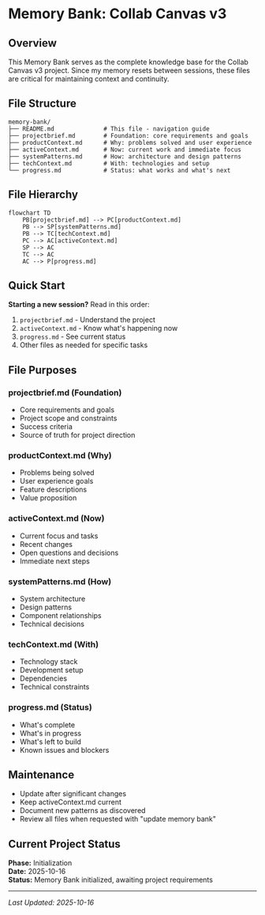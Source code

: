 # Memory Bank: Collab Canvas v3

## Overview
This Memory Bank serves as the complete knowledge base for the Collab Canvas v3 project. Since my memory resets between sessions, these files are critical for maintaining context and continuity.

## File Structure
```
memory-bank/
├── README.md              # This file - navigation guide
├── projectbrief.md        # Foundation: core requirements and goals
├── productContext.md      # Why: problems solved and user experience
├── activeContext.md       # Now: current work and immediate focus
├── systemPatterns.md      # How: architecture and design patterns
├── techContext.md         # With: technologies and setup
└── progress.md            # Status: what works and what's next
```

## File Hierarchy
```mermaid
flowchart TD
    PB[projectbrief.md] --> PC[productContext.md]
    PB --> SP[systemPatterns.md]
    PB --> TC[techContext.md]
    PC --> AC[activeContext.md]
    SP --> AC
    TC --> AC
    AC --> P[progress.md]
```

## Quick Start
**Starting a new session?** Read in this order:
1. `projectbrief.md` - Understand the project
2. `activeContext.md` - Know what's happening now
3. `progress.md` - See current status
4. Other files as needed for specific tasks

## File Purposes

### projectbrief.md (Foundation)
- Core requirements and goals
- Project scope and constraints
- Success criteria
- Source of truth for project direction

### productContext.md (Why)
- Problems being solved
- User experience goals
- Feature descriptions
- Value proposition

### activeContext.md (Now)
- Current focus and tasks
- Recent changes
- Open questions and decisions
- Immediate next steps

### systemPatterns.md (How)
- System architecture
- Design patterns
- Component relationships
- Technical decisions

### techContext.md (With)
- Technology stack
- Development setup
- Dependencies
- Technical constraints

### progress.md (Status)
- What's complete
- What's in progress
- What's left to build
- Known issues and blockers

## Maintenance
- Update after significant changes
- Keep activeContext.md current
- Document new patterns as discovered
- Review all files when requested with "update memory bank"

## Current Project Status
**Phase:** Initialization  
**Date:** 2025-10-16  
**Status:** Memory Bank initialized, awaiting project requirements

---
*Last Updated: 2025-10-16*

